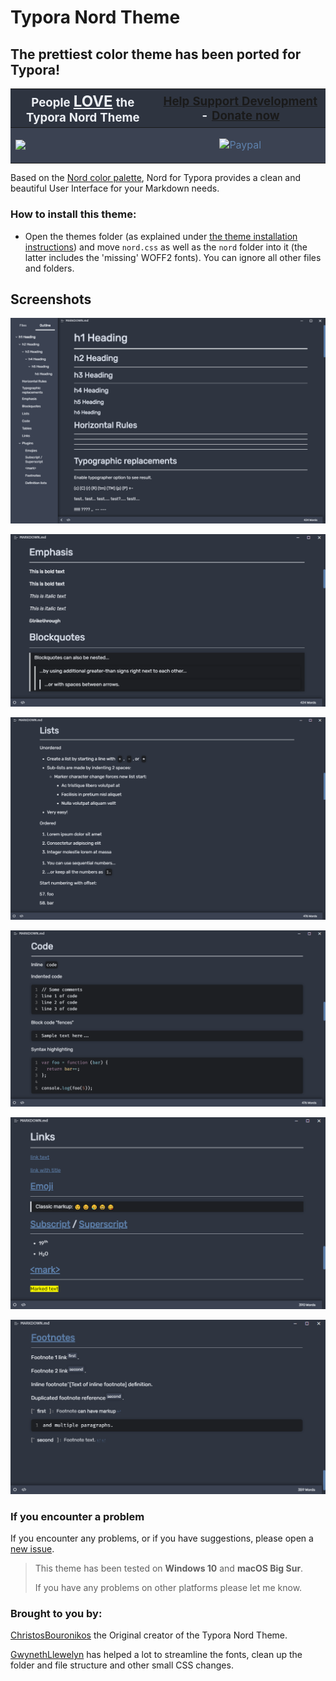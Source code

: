 # **Typora Nord Theme**

## The prettiest color theme has been ported for Typora!

<table> 
    <thead>
        <tr style="background: #2E3440; color:#ECEFF4; font-size: 14pt">
            <th style="text-align:center; color: #ECEFF4"><span>People </span> <u style="font-size:18pt;">LOVE</u><span> the Typora Nord Theme</span></th>
            <th style="text-align:center;"><a href="https://paypal.me/christosbouronikos"><span>Help Support
                        Development</span></a><span> - </span><a
                    href="https://paypal.me/christosbouronikos"><span>Donate now</span></a></th>
        </tr>
    </thead>
    <tbody>
        <tr style="background: #3B4252; color:#ECEFF4; font-size: 12pt">
            <td> <img style="display: block; margin-left: auto; margin-right: auto;" src="https://img.shields.io/github/downloads/ChristosBouronikos/typora-nord-theme/total?color=%23BF616A&style=for-the-badge">
            </td>
            <td style="text-align: center; vertical-align: middle;">
<a style="color: #5E81AC; padding: 15px 25px; text-align: center; text-decoration: none; display: inline-block;" href="https://paypal.me/christosbouronikos" target="_blank"> <img src="https://www.paypalobjects.com/webstatic/mktg/Logo/pp-logo-200px.png" alt="Paypal" ></a></td>
        </tr>
    </tbody>
</table>


Based on the [Nord color palette](https://www.nordtheme.com/), Nord for Typora provides a clean and beautiful User Interface for your Markdown needs.

### How to install this theme:

- Open the themes folder (as explained under [the theme installation instructions](https://theme.typora.io/doc/Install-Theme/)) and move `nord.css` as well as the `nord` folder into it (the latter includes the 'missing' WOFF2 fonts). You can ignore all other files and folders.

## Screenshots

![heading](/media/nord1.png)

![blockquote](/media/nord2.png)

![lists](/media/nord3.png)

![code](/media/nord4.png)

![links](/media/nord5.png)

![footnotes](/media/nord6.png)


### If you encounter a problem

If you encounter any problems, or if you have suggestions, please open a [new issue](https://github.com/ChristosBouronikos/typora-nord-theme/issues/new).  

> This theme has been tested on **Windows 10** and **macOS Big Sur**. 
>
> If you have any problems on other platforms please let me know.


### Brought to you by:

[ChristosBouronikos](https://github.com/ChristosBouronikos) the Original creator of the Typora Nord Theme.

[GwynethLlewelyn](https://github.com/GwynethLlewelyn) has helped a lot to streamline the fonts, clean up the folder and file structure and other small CSS changes.
